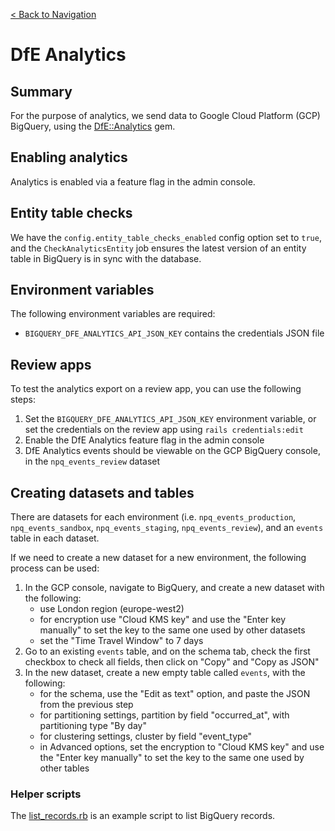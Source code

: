 [< Back to Navigation](../README.md)

# DfE Analytics

## Summary

For the purpose of analytics, we send data to Google Cloud Platform (GCP) BigQuery, using the [DfE::Analytics](https://github.com/DFE-Digital/dfe-analytics) gem.


## Enabling analytics

Analytics is enabled via a feature flag in the admin console.


## Entity table checks

We have the `config.entity_table_checks_enabled` config option set to `true`, and the `CheckAnalyticsEntity` job ensures the latest version of an entity table in BigQuery is in sync with the database.


## Environment variables

The following environment variables are required:

* `BIGQUERY_DFE_ANALYTICS_API_JSON_KEY` contains the credentials JSON file


## Review apps

To test the analytics export on a review app, you can use the following steps:
1. Set the `BIGQUERY_DFE_ANALYTICS_API_JSON_KEY` environment variable, or set the credentials on the review app using `rails credentials:edit`
1. Enable the DfE Analytics feature flag in the admin console
1. DfE Analytics events should be viewable on the GCP BigQuery console, in the `npq_events_review` dataset


## Creating datasets and tables

There are datasets for each environment (i.e. `npq_events_production`, `npq_events_sandbox`, `npq_events_staging`, `npq_events_review`),
and an `events` table in each dataset.

If we need to create a new dataset for a new environment, the following process can be used:

1. In the GCP console, navigate to BigQuery, and create a new dataset with the following:
   - use London region (europe-west2)
   - for encryption use "Cloud KMS key" and use the "Enter key manually" to set the key to the same one used by other datasets
   - set the "Time Travel Window" to 7 days
1. Go to an existing `events` table, and on the schema tab, check the first checkbox to check all fields, then click on "Copy" and "Copy as JSON"
1. In the new dataset, create a new empty table called `events`, with the following:
   - for the schema, use the "Edit as text" option, and paste the JSON from the previous step
   - for partitioning settings, partition by field "occurred_at", with partitioning type "By day"
   - for clustering settings, cluster by field "event_type"
   - in Advanced options, set the encryption to "Cloud KMS key" and use the "Enter key manually" to set the key to the same one used by other tables


### Helper scripts

The [list_records.rb](analytics_export_scripts/list_records.rb) is an example script to list BigQuery records.
